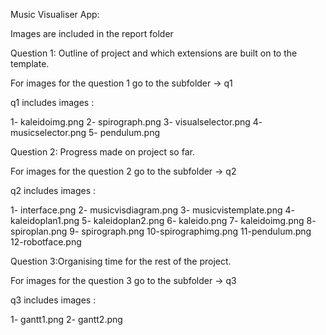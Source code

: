 Music Visualiser App:
 

Images are included in the report folder

Question 1: Outline of project and which extensions are built on to the template. 

For images for the question 1 go to the subfolder  -> q1

q1 includes images :

1- kaleidoimg.png
2- spirograph.png
3- visualselector.png
4- musicselector.png
5- pendulum.png

Question 2: Progress made on project so far. 

For images for the question 2 go to the subfolder  -> q2

q2 includes images :

1- interface.png
2- musicvisdiagram.png
3- musicvistemplate.png
4- kaleidoplan1.png
5- kaleidoplan2.png
6- kaleido.png
7- kaleidoimg.png
8- spiroplan.png
9- spirograph.png
10-spirographimg.png
11-pendulum.png
12-robotface.png

Question 3:Organising time for the rest of the project.

For images for the question 3 go to the subfolder  -> q3

q3 includes images :

1- gantt1.png
2- gantt2.png